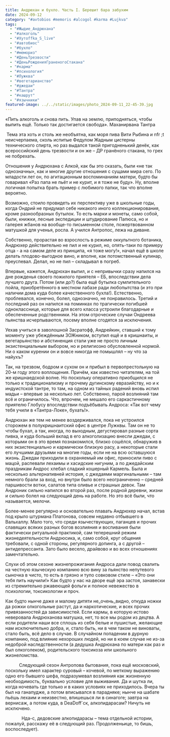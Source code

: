 ```yaml
---
title: Андрюхан и бухло. Часть I. Берешит бара забухим
date: 2024-09-12
category: "#avtobios #memoris #alcogol #karma #Lujkva"
tags:
  - "#Жыдие_Андрюхана"
  - "#алкоголь"
  - "#Хутоffka_S_live"
  - "#автобиос"
  - "#бухло"
  - "#мемориз"
  - "#ДеньТрезвости"
  - "#ДеньРожденияГраненогоСтакана"
  - "#карма"
  - "#психология"
  - "#Лужква"
  - "#вегетарианство"
  - "#джедаи"
  - "#Тантра"
  - "#кашрут"
  - "#язычники"
featured-image: ../../static/images/photo_2024-09-11_22-45-39.jpg
---
```

«Пить алкоголь
и снова пить. Упав на землю, приподняться, чтобы выпить ещё. Только так
достигается свобода». Маханирвана Тантра

 Тема эта хоть
и столь же необъятна, как моря пива Вити Рыбина и nfr ;t неисчерпаема, сколь испитые Федулом
Жадным цистерны технического спирта, но раз выдался такой пригодненький денёк,
как всероссийский день трезвости и он же – ДР гранёного стакана, то грех не
побрехать.

Отношения у
Андрюхана с Алкой, как бы это сказать, были «не так однозначны», как и многие
другие отношения с сущами мира сего. По младости лет он, по агитационным
воспоминаниям матери, будто бы говаривал «Раз папа не пьёт и не курит, и я тоже
не буду». Ну, вполне логичная попытка брать пример с любимого папки, так что
вполне вероятно.

Возможно,
стоило провидеть их перспективу уже в школьные годы, когда Ондрий не придумал
себе никакого иного коллекционирования, кроме разнообразных бутылок. То есть
марки и монеты, само собой, были, книжки, лесные экспедиции и штудирование
Папюса, но и галерея жбанов на вообще-то письменном столе, пожертвованном
матушкой для ученья, росла. А учился Антропос, лежа на диване.

Собственно,
прорастая во взрослость в режиме оккультного ботаника, Андрюхер действительно
не пил и не курил, но, опять-таки по примеру отца - а на самом деле из
принципа, «я тоже могу!», начал ещё в школе делать плодово-выгодное вино, и
вполне, как потомственный кулинар, преуспевал. Делал, но не пил – складывал в
погреб.

Впервые,
кажется, Андрюхан выпил, и с непривычки сразу напился на дне рожденья своего
пожилого приятеля – ЕБ, впоследствии дела лучшего друга. Потом (или до?) была
ещё бутылка сумлительного пойла, приобретённого в местном лабазе ради
любопытства (и это при наличии дома куда более качественного бухла!).
Естественно, проблевался, конечно, болел, однозначно, не понравилось. Третий и
последний раз он напился на поминках по трагически погибшей однокласснице,
которые для всего класса устроили благодарные и обеспеченные родственники. На
этом отроческие случаи Ондреева пьянства исчерпываются, посему вполне сгодятся
за исключения.

Уехав учиться
в заволошной Засратофф, Андрейкин, ставший к тому моменту уже убеждённым
ЗОЖником, вступил ещё и в кришнаиты, и вегетарьянство и абстиненция стали уже
не просто личным экзистенциальным выбором, но и религиозно обусловленной
нормой. Ни о каком курении он и вовсе никогда не помышлял – ну что за найухъ?

Так, на
трезвом, бодром и сухом он и прибыл в первопрестольную на 20-м году этого
воплощения. Причём, как известно читателям, на той же кришнаедской волне. Но
поскольку оперативно приобщился не только к традиционализму и прочему
дугинскому евразийству, но и к индуистской тантре, то там, на одном из тайных
радений вновь испил мадьи – впервые за несколько лет. Собственно, парой
возлияний там всё и ограничилось. Что, впрочем, не мешало его саркастичному
приятелю Глобусу впоследствии подъёбывать Андроса: «Так вот чему тебя учили в «Тантра-Локе»,
бухать!». 

Андрюхан же
тем не менее воздерживался, пока не устроился сторожем в полукришнаитский офис
в центре Лужквы. Там он не то чтобы бухал, а так, иногда, по выходным,
дегустировал разные сорта пивка, и куда больший вклад в его алкоголизацию
внесли джедаи, с которыми он в это время познакомился, близко сошёлся,
обнаружив в них экзистенциально и кармически близкую расу, а некоторые стали
его лучшими друзьями на многие годы, если не на всю оставшуюся жизнь. Джедаи
приходили в охраняемый им офис, приносили пиво с мацой, распевали лехаимы и
хасидские нигуним, а по джедайским праздникам Андрос хлебал сладкий кошерный
Кармель. Была и несколько альтернативней история, с джедаями маргинальными –
там немного брали за вход, но внутри было всего неограниченно – средней
паршивости вотки, салатов типа оливье и страшных девок. Там Андроник сильно
напился во второй раз, после родной деревни, жизни и сильно болел на следующий
день на работе. Но это всё были, что называется, мелочи.

Более-менее
регулярно и основательно плавать Андрюхер начал, встав под крыло штурмана Платонова,
совсем недавно отбывшего в Вальхаллу. Мало того, что среди язычествующих,
паганцев и прочих славящих всяких разных богов возлияния и воспивания были
фактически ритуальной практикой, сам теперешний режим жизнедеятельности
Андрюсика, и, само собой, круг общения требовали, с одной стороны, регулярного
допинга, а с другой – антидепрессанта. Зато было весело, драйвово и во всех
отношениях замечтательно. 

Слухи об этом
сезоне жизнепрожигания Андроса дали повод свалить на честную языческую компанию
всю вину за пьянство непутевого сыночка в чисто, то есть в грязно и тупо
совковом стиле – «Это они тебя пить научили!» Как будто у нас на дворе ещё эра
застоя, занавески из стремительно ржавеющей фольги и полное невежество в
психологии, токсикологии и проч.

Как будто нынче даже и малому
дитяти не_очень_видно, откуда ножки да рожки олкогольные растут, да и
наркотические, и всех прочих привязанностей да зависимостей. Если кармы, в
которую истово неверовала Андрюханова матушка, нет, то все мы родом из децтва. А
если родители наши все сплошь из себя белые и пушистые, желающие нам
исключительно добра, и, стало быть, ни в чем таком не виноваты, стало быть, всё
дело в случае. В случайном попадении в дурную компанию, под влияние нехороших
людей, но ни в коем случае не из-за недоброй наследственности (а дедушка
Андрюхана по матери как раз и был олкоголеком), родительского токсикоза или
школьного жизнеломства. 

           Следующий сезон Антропова бытования,
пока ещё московский, поскольку имел характер суровый – кочевой, по меткому
выражению одно его бывшего шефа, подразумевал возлияния как жизненную
необходимость, буквально условие для выживания. Да и шутка ли, когда ночевать
где только и в каких условиях не приходилось. Вчера ты был на ганапудже, а
потом вписывался в парадняке; нынче на шабате пьёшь лехаим и неизвестно,
впишешься ли в синагоге; завтра на вернисаж, а потом куда, в DeaDoff`ск, алкопидарасам? Ничуть не
исключено.

             Нда-с, дедовские алкопидарасы –
тема отдельной истории, пожалуй, расскажу её в следующий раз. Продолженьице, то
бишь, воспоследует).
